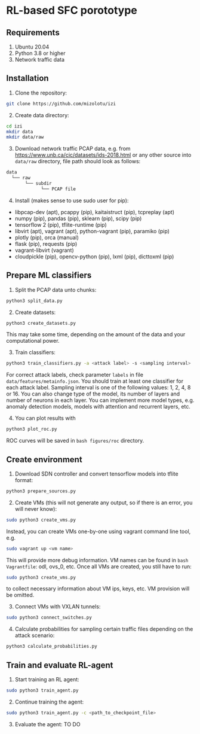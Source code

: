 # RL-based SFC porototype

## Requirements

1. Ubuntu 20.04
2. Python 3.8 or higher
3. Network traffic data

## Installation

1. Clone the repository:

```bash
git clone https://github.com/mizolotu/izi
```

2. Create data directory:

```bash
cd izi
mkdir data
mkdir data/raw
```

3. Download network traffic PCAP data, e.g. from https://www.unb.ca/cic/datasets/ids-2018.html or any other source into ```data/raw``` directory, file path should look as follows:

```bash
data
  └── raw
       └── subdir
             └── PCAP file
```

4. Install (makes sense to use sudo user for pip): 
  - libpcap-dev (apt), pcappy (pip), kaitaistruct (pip), tcpreplay (apt)
  - numpy (pip), pandas (pip), sklearn (pip), scipy (pip)
  - tensorflow 2 (pip), tflite-runtime (pip)
  - libvirt (apt), vagrant (apt), python-vagrant (pip), paramiko (pip)
  - plotly (pip), orca (manual)
  - flask (pip), requests (pip)
  - vagrant-libvirt (vagrant)
  - cloudpickle (pip), opencv-python (pip), lxml (pip), dicttoxml (pip)

## Prepare ML classifiers

1. Split the PCAP data unto chunks: 

```bash
python3 split_data.py 
```

2. Create datasets:

```bash
python3 create_datasets.py
```

This may take some time, depending on the amount of the data and your computational power.

3. Train classifiers:

```bash
python3 train_classifiers.py -a <attack label> -s <sampling interval>
```

For correct attack labels, check parameter ```labels``` in file ```data/features/metainfo.json```. You should train at least one classifier for each attack label. Sampling interval is one of the following values: 1, 2, 4, 8 or 16. You can also change type of the model, its number of layers and number of neurons in each layer. You can implement more model types, e.g. anomaly detection models, models with attention and recurrent layers, etc.

4. You can plot results with

```bash
python3 plot_roc.py

```
ROC curves will be saved in ```bash figures/roc``` directory.

## Create environment

1. Download SDN controller and convert tensorflow models into tflite format:

```bash
python3 prepare_sources.py
```

2. Create VMs (this will not generate any output, so if there is an error, you will never know): 

```bash
sudo python3 create_vms.py
```
Instead, you can create VMs one-by-one using vagrant command line tool, e.g. 

```bash
sudo vagrant up <vm name>
```
This will provide more debug information. VM names can be found in ```bash Vagrantfile```: odl, ovs_0, etc. Once all VMs are created, you still have to run:

```bash
sudo python3 create_vms.py
```

to collect necessary information about VM ips, keys, etc. VM provision will be omitted. 

3. Connect VMs with VXLAN tunnels: 

```bash
sudo python3 connect_switches.py
```

4. Calculate probabilities for sampling certain traffic files depending on the attack scenario:

```bash
python3 calculate_probabilities.py
```

## Train and evaluate RL-agent

1. Start training an RL agent:

```bash
sudo python3 train_agent.py
```

2. Continue training the agent:

```bash
sudo python3 train_agent.py -c <path_to_checkpoint_file>
```

3. Evaluate the agent: TO DO
